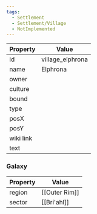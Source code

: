 ```yaml
---
tags:
  - Settlement
  - Settlement/Village
  - NotImplemented
---
```


| Property  | Value            |
| --------- | ---------------- |
| id        | village_elphrona |
| name      | Elphrona         |
| owner     |                  |
| culture   |                  |
| bound     |                  |
| type      |                  |
| posX      |                  |
| posY      |                  |
| wiki link |                  |
| text      |                  |

### Galaxy
| Property | Value         |
| -------- | ------------- |
| region   | [[Outer Rim]] |
| sector   | [[Bri'ahl]]   |
